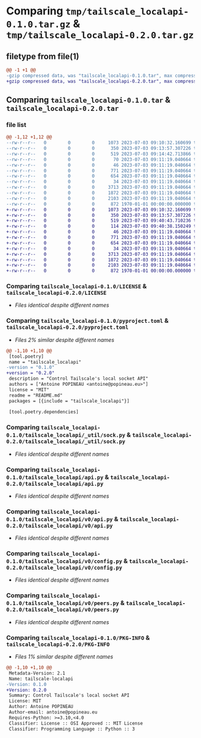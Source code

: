 # Comparing `tmp/tailscale_localapi-0.1.0.tar.gz` & `tmp/tailscale_localapi-0.2.0.tar.gz`

## filetype from file(1)

```diff
@@ -1 +1 @@
-gzip compressed data, was "tailscale_localapi-0.1.0.tar", max compression
+gzip compressed data, was "tailscale_localapi-0.2.0.tar", max compression
```

## Comparing `tailscale_localapi-0.1.0.tar` & `tailscale_localapi-0.2.0.tar`

### file list

```diff
@@ -1,12 +1,12 @@
--rw-r--r--   0        0        0     1073 2023-07-03 09:10:32.160699 tailscale_localapi-0.1.0/LICENSE
--rw-r--r--   0        0        0      350 2023-07-03 09:13:57.307226 tailscale_localapi-0.1.0/README.md
--rw-r--r--   0        0        0      519 2023-07-03 09:14:42.713866 tailscale_localapi-0.1.0/pyproject.toml
--rw-r--r--   0        0        0       70 2023-07-03 09:11:19.040664 tailscale_localapi-0.1.0/tailscale_localapi/__init__.py
--rw-r--r--   0        0        0       46 2023-07-03 09:11:19.040664 tailscale_localapi-0.1.0/tailscale_localapi/_util/error.py
--rw-r--r--   0        0        0      771 2023-07-03 09:11:19.040664 tailscale_localapi-0.1.0/tailscale_localapi/_util/sock.py
--rw-r--r--   0        0        0      654 2023-07-03 09:11:19.040664 tailscale_localapi-0.1.0/tailscale_localapi/api.py
--rw-r--r--   0        0        0       34 2023-07-03 09:11:19.040664 tailscale_localapi-0.1.0/tailscale_localapi/v0/__init__.py
--rw-r--r--   0        0        0     3713 2023-07-03 09:11:19.040664 tailscale_localapi-0.1.0/tailscale_localapi/v0/api.py
--rw-r--r--   0        0        0     1872 2023-07-03 09:11:19.040664 tailscale_localapi-0.1.0/tailscale_localapi/v0/config.py
--rw-r--r--   0        0        0     2103 2023-07-03 09:11:19.040664 tailscale_localapi-0.1.0/tailscale_localapi/v0/peers.py
--rw-r--r--   0        0        0      872 1970-01-01 00:00:00.000000 tailscale_localapi-0.1.0/PKG-INFO
+-rw-r--r--   0        0        0     1073 2023-07-03 09:10:32.160699 tailscale_localapi-0.2.0/LICENSE
+-rw-r--r--   0        0        0      350 2023-07-03 09:13:57.307226 tailscale_localapi-0.2.0/README.md
+-rw-r--r--   0        0        0      519 2023-07-03 09:40:43.710236 tailscale_localapi-0.2.0/pyproject.toml
+-rw-r--r--   0        0        0      114 2023-07-03 09:40:38.150249 tailscale_localapi-0.2.0/tailscale_localapi/__init__.py
+-rw-r--r--   0        0        0       46 2023-07-03 09:11:19.040664 tailscale_localapi-0.2.0/tailscale_localapi/_util/error.py
+-rw-r--r--   0        0        0      771 2023-07-03 09:11:19.040664 tailscale_localapi-0.2.0/tailscale_localapi/_util/sock.py
+-rw-r--r--   0        0        0      654 2023-07-03 09:11:19.040664 tailscale_localapi-0.2.0/tailscale_localapi/api.py
+-rw-r--r--   0        0        0       34 2023-07-03 09:11:19.040664 tailscale_localapi-0.2.0/tailscale_localapi/v0/__init__.py
+-rw-r--r--   0        0        0     3713 2023-07-03 09:11:19.040664 tailscale_localapi-0.2.0/tailscale_localapi/v0/api.py
+-rw-r--r--   0        0        0     1872 2023-07-03 09:11:19.040664 tailscale_localapi-0.2.0/tailscale_localapi/v0/config.py
+-rw-r--r--   0        0        0     2103 2023-07-03 09:11:19.040664 tailscale_localapi-0.2.0/tailscale_localapi/v0/peers.py
+-rw-r--r--   0        0        0      872 1970-01-01 00:00:00.000000 tailscale_localapi-0.2.0/PKG-INFO
```

### Comparing `tailscale_localapi-0.1.0/LICENSE` & `tailscale_localapi-0.2.0/LICENSE`

 * *Files identical despite different names*

### Comparing `tailscale_localapi-0.1.0/pyproject.toml` & `tailscale_localapi-0.2.0/pyproject.toml`

 * *Files 2% similar despite different names*

```diff
@@ -1,10 +1,10 @@
 [tool.poetry]
 name = "tailscale_localapi"
-version = "0.1.0"
+version = "0.2.0"
 description = "Control Tailscale's local socket API"
 authors = ["Antoine POPINEAU <antoine@popineau.eu>"]
 license = "MIT"
 readme = "README.md"
 packages = [{include = "tailscale_localapi"}]
 
 [tool.poetry.dependencies]
```

### Comparing `tailscale_localapi-0.1.0/tailscale_localapi/_util/sock.py` & `tailscale_localapi-0.2.0/tailscale_localapi/_util/sock.py`

 * *Files identical despite different names*

### Comparing `tailscale_localapi-0.1.0/tailscale_localapi/api.py` & `tailscale_localapi-0.2.0/tailscale_localapi/api.py`

 * *Files identical despite different names*

### Comparing `tailscale_localapi-0.1.0/tailscale_localapi/v0/api.py` & `tailscale_localapi-0.2.0/tailscale_localapi/v0/api.py`

 * *Files identical despite different names*

### Comparing `tailscale_localapi-0.1.0/tailscale_localapi/v0/config.py` & `tailscale_localapi-0.2.0/tailscale_localapi/v0/config.py`

 * *Files identical despite different names*

### Comparing `tailscale_localapi-0.1.0/tailscale_localapi/v0/peers.py` & `tailscale_localapi-0.2.0/tailscale_localapi/v0/peers.py`

 * *Files identical despite different names*

### Comparing `tailscale_localapi-0.1.0/PKG-INFO` & `tailscale_localapi-0.2.0/PKG-INFO`

 * *Files 1% similar despite different names*

```diff
@@ -1,10 +1,10 @@
 Metadata-Version: 2.1
 Name: tailscale-localapi
-Version: 0.1.0
+Version: 0.2.0
 Summary: Control Tailscale's local socket API
 License: MIT
 Author: Antoine POPINEAU
 Author-email: antoine@popineau.eu
 Requires-Python: >=3.10,<4.0
 Classifier: License :: OSI Approved :: MIT License
 Classifier: Programming Language :: Python :: 3
```

